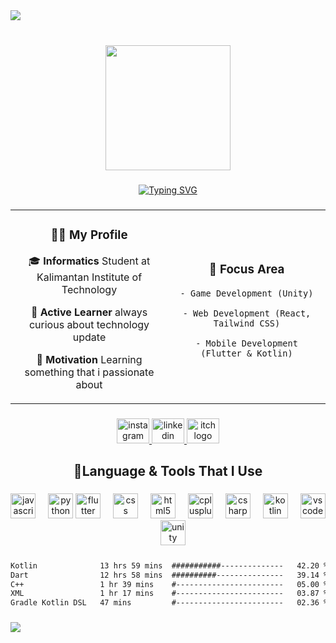 <div>
  <img style="100%" src="https://capsule-render.vercel.app/api?type=waving&height=200&color=gradient&customColorList=12&text=M.%20Sya%27bani%20Nur%20Zain&desc=Software%20Engineer%20|%20Informatics%20Student&descAlignY=67&descSize=25&fontSize=65&fontAlignY=40"  />
</div>

###

<br clear="both">

<div align="center">
  <img height="200" src="https://media1.tenor.com/m/IxFEoZ_X8FYAAAAd/silent-witch-happy.gif"  />
</div>

###

<div align="center">
  <a href="https://git.io/typing-svg"><img src="https://readme-typing-svg.herokuapp.com?font=Fira+Code&pause=1000&color=00E5F7&repeat=false&width=435&lines=Hello+and+welcome%2C+I'm+CrispySpinach%F0%9F%91%8B" alt="Typing SVG" /></a>
</div>

###

<div align="center">
  <table>
  <tr>
  <td align="center" width="50%">
    
  ### 👨‍💻 My Profile
  🎓 **Informatics** Student at Kalimantan Institute of Technology
    
  🌱 **Active Learner** always curious about technology update
    
  🚀 **Motivation** Learning something that i passionate about
    
  </td>
  <td align="center" width="50%">
    
  ### 🎯 Focus Area
  
    - Game Development (Unity)
      
    - Web Development (React, Tailwind CSS)
      
    - Mobile Development (Flutter & Kotlin)
      
  </td>
  </tr>
  </table>
</div>

###

<div align="center">
  <a href="https://instagram.com/anyaaa_isosta" target="_blank">
    <img src="https://raw.githubusercontent.com/maurodesouza/profile-readme-generator/master/src/assets/icons/social/instagram/default.svg" width="52" height="40" alt="instagram logo"  />
  </a>
  <a href="https://linkedin.com/in/syabani-nz" target="_blank">
    <img src="https://raw.githubusercontent.com/maurodesouza/profile-readme-generator/master/src/assets/icons/social/linkedin/default.svg" width="52" height="40" alt="linkedin logo"  />
  </a>
  <a href="https://www.youtube.com/watch?v=dQw4w9WgXcQ" target="_blank">
    <img src="https://static.itch.io/images/itchio-textless-white.svg" width="52" height="40" alt="itch logo"  />
  </a>
</div>

###

<h2 align="center">🚀Language & Tools That I Use</h2>

###

<div align="center">
  <img src="https://skillicons.dev/icons?i=js" height="40" alt="javascript logo"  />
  <img width="12" />
  <img src="https://cdn.jsdelivr.net/gh/devicons/devicon/icons/python/python-original.svg" height="40" alt="python logo"  />
  <img src="https://cdn.jsdelivr.net/gh/devicons/devicon/icons/flutter/flutter-original.svg" height="40" alt="flutter logo"  />
  <img width="12" />
  <img src="https://cdn.jsdelivr.net/gh/devicons/devicon/icons/css3/css3-plain.svg" height="40" alt="css logo"  />
  <img width="12" />
  <img src="https://cdn.jsdelivr.net/gh/devicons/devicon/icons/html5/html5-plain.svg" height="40" alt="html5 logo"  />
  <img width="12" />
  <img src="https://cdn.jsdelivr.net/gh/devicons/devicon/icons/cplusplus/cplusplus-plain.svg" height="40" alt="cplusplus logo"  />
  <img width="12" />
  <img src="https://cdn.jsdelivr.net/gh/devicons/devicon/icons/csharp/csharp-plain.svg" height="40" alt="csharp logo"  />
  <img width="12" />
  <img src="https://cdn.jsdelivr.net/gh/devicons/devicon/icons/kotlin/kotlin-original.svg" height="40" alt="kotlin logo"  />
  <img width="12" />
  <img src="https://cdn.jsdelivr.net/gh/devicons/devicon/icons/vscode/vscode-original.svg" height="40" alt="vscode logo"  />
  <img width="12" />
  <img src="https://cdn.jsdelivr.net/gh/devicons/devicon/icons/unity/unity-original.svg" height="40" alt="unity logo"  />
</div>

###

<!--START_SECTION:waka-->

```txt
Kotlin              13 hrs 59 mins  ###########--------------   42.20 %
Dart                12 hrs 58 mins  ##########---------------   39.14 %
C++                 1 hr 39 mins    #------------------------   05.00 %
XML                 1 hr 17 mins    #------------------------   03.87 %
Gradle Kotlin DSL   47 mins         #------------------------   02.36 %
```

<!--END_SECTION:waka-->

###

<div>
  <img style="100%" src="https://capsule-render.vercel.app/api?type=waving&height=200&color=gradient&customColorList=12&descAlignY=67&descSize=25&fontSize=65&fontAlignY=40&section=footer"  />
</div>

###
